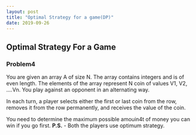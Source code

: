 ```yaml
---
layout: post
title: "Optimal Strategy for a game(DP)"
date: 2019-09-26
---
```


## Optimal Strategy For a Game
### Problem4
You are given an array A of size N. The array contains integers and is of even length. The elements of the array represent N coin of values V1, V2, ....Vn. You play against an opponent in an alternating way.

In each turn, a player selects either the first or last coin from the row, removes it from the row permanently, and receives the value of the coin.

You need to determine the maximum possible amouin4t of money you can win if you go first.
**P.S.** - Both the players use optimum strategy.

